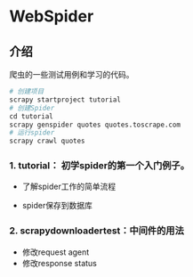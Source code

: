 # WebSpider

## 介绍
爬虫的一些测试用例和学习的代码。

```python
# 创建项目
scrapy startproject tutorial
# 创建Spider
cd tutorial
scrapy genspider quotes quotes.toscrape.com
# 运行spider
scrapy crawl quotes
```

###  1. tutorial： 初学spider的第一个入门例子。

- 了解spider工作的简单流程

*  spider保存到数据库

### 2. scrapydownloadertest：中间件的用法

* 修改request agent
* 修改response status


